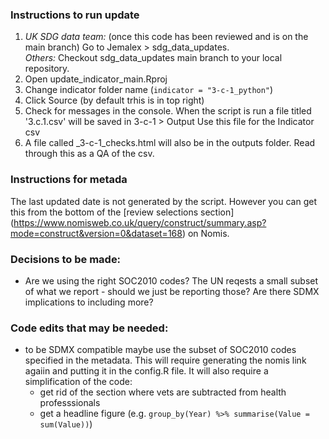 
### Instructions to run update ###
1. *UK SDG data team:* (once this code has been reviewed and is on the main branch) Go to Jemalex > sdg_data_updates.  
   *Others:* Checkout sdg_data_updates main branch to your local repository.   
2. Open update_indicator_main.Rproj
4. Change indicator folder name (`indicator = "3-c-1_python"`)
5. Click Source (by default trhis is in top right)
6. Check for messages in the console. When the script is run a file titled '3.c.1.csv' will be saved in 3-c-1 > Output 
   Use this file for the Indicator csv
7. A file called <date>_3-c-1_checks.html will also be in the outputs folder. Read through this as a QA of the csv.

### Instructions for metada ###
The last updated date is not generated by the script. However you can get this from the bottom of the [review selections section]
  (https://www.nomisweb.co.uk/query/construct/summary.asp?mode=construct&version=0&dataset=168) on Nomis.
  
  
### Decisions to be made: ### 
- Are we using the right SOC2010 codes? 
  The UN reqests a small subset of what we report - should we just be reporting those? Are there SDMX implications to including more?
  
### Code edits that may be needed: ###  
- to be SDMX compatible maybe use the subset of SOC2010 codes specified in the metadata. 
  This will require generating the nomis link agaiin and putting it in the config.R file.
  It will also require a simplification of the code:
  - get rid of the section where vets are subtracted from health professsionals
  - get a headline figure (e.g. `group_by(Year) %>% summarise(Value = sum(Value))`)

  
